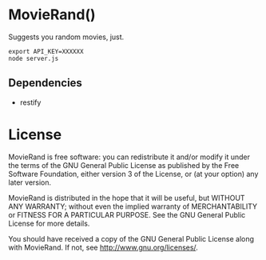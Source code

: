 MovieRand()
=============
Suggests you random movies, just.
	
	export API_KEY=XXXXXX
    node server.js

Dependencies
------------
* restify

License
=======
MovieRand is free software: you can redistribute it and/or modify
it under the terms of the GNU General Public License as published by
the Free Software Foundation, either version 3 of the License, or
(at your option) any later version.

MovieRand is distributed in the hope that it will be useful,
but WITHOUT ANY WARRANTY; without even the implied warranty of
MERCHANTABILITY or FITNESS FOR A PARTICULAR PURPOSE.  See the
GNU General Public License for more details.

You should have received a copy of the GNU General Public License
along with MovieRand.  If not, see <http://www.gnu.org/licenses/>.
